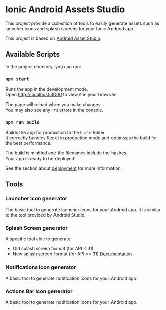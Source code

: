 # Ionic Android Assets Studio

This project provide a collection of tools to easily generate assets such as launcher icons and splash screens for your Ionic Android app.

This project is based on [Android Asset Studio](https://github.com/romannurik/AndroidAssetStudio).

## Available Scripts

In the project directory, you can run:

### `npm start`

Runs the app in the development mode.\
Open [http://localhost:3000](http://localhost:3000) to view it in your browser.

The page will reload when you make changes.\
You may also see any lint errors in the console.

### `npm run build`

Builds the app for production to the `build` folder.\
It correctly bundles React in production mode and optimizes the build for the best performance.

The build is minified and the filenames include the hashes.\
Your app is ready to be deployed!

See the section about [deployment](https://facebook.github.io/create-react-app/docs/deployment) for more information.

## Tools

### Launcher Icon generator

The basic tool to generate launcher icons for your Android app. It is similar to the tool provided by Android Studio.

### Splash Screen generator

A specific tool able to generate:

- Old splash screen format (for API < 31)
- New splash screen format (for API >= 31) [Documentation](https://developer.android.com/develop/ui/views/launch/splash-screen?hl=en)

### Notifications Icon generator

A basic tool to generate notification icons for your Android app.

### Actions Bar Icon generator

A basic tool to generate notification icons for your Android app.
